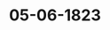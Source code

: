 ---  
schema: default  
title: 05-06-1823  
organization: Team Charlie  
notes: "<p>§.</p><p>   Description 05-06-1823

Funfzehnte Sitzung.

Geschehen, Frankfurt den 5. Juni 1823.

In Gegenwart

Von Seiten Oesterreichs: des Kaiserlich=Königlichen wirklichen Geheimen Raths, Herrn

Freiherrn von Münch=Bellinghausen;

Von Seiten Preussens: des Königlichen wirklichen geheimen Staats= und Cabinetömi=

nisters, Herrn Grafen von der Goltz;

Von Seiten Baierns: des Königlichen wirklichen Staatsraths, Herrn von Pfeffel;

Von Seiten Sachsens: des Königlichen Geheimen Raths, Herrn von Carlowiz;

Von Seiten Hannovers: des Königlichen Geheimen Raths, Herrn von Hammerstein

Von Seiten Würtembergs: des Königlichen Herrn Staatsministers, Freiherrn von

Wangenheim;

Von Seiten Badens: des Großherzoglichen Herrn Gesandten und Kammerherrn, Frei=

herrn von Blittersdorff;

Von Seiten Kurhessens: des Kurfürstlichen Geheimen Raths und Kammerherrn, Herrn

von Lepel

Von Seiten des Großherzogthums Hessen: des Großherzoglichen Herrn Geheimen

Staatsraths und Kammerherrn, Freiherrn von Gruben;

Von Seiten Dänemarks, wegen Holstein und Lauenburg: des Königlich=Dänischen

geheimen Conferenzraths, Herrn Grafen von Eyben;

Von Seiten der Niederlande, wegen des Großherzogthums Luxemburg: des

Königlich=Niederländischen Generallieutenants, Herrn Grafen von Grünne;

Von Seiten der Großherzoglich= und Herzoglich=Sächsischen Häuser: des

Großherzoglich= und

Herzoglich=Sächsischen wirklichen Geheimen Raths, Herrn

Grafen von Beust;

Von Seiten Braunschweigs und Nassau's: des Königlich=Hannöverischen Geheimen

Raths, Herrn von Hammerstein;

Von Seiten von Mecklenburg=Schwerin und Mecklenburg=Strelitz: des Groß=

herzoglich=Mecklenburg=Strelitzischen Staatsministers, Herrn von Pentz;

Von Seiten Holstein=Oldenburgs, Anhalts und Schwarzburgs: des Herzoglich

Holstein=Oldenburgischen Kammerherrn, Herrn von Both;

Von Seiten von Hohenzollern, Liechtenstein, Reuß, Schaumburg=Lippe,

Lippe und Waldeck: des Großherzoglich=Hessischen Herrn Geheimen Raths,

Freiherrn von Leonhardi;

Von Seiten der freien Städte, Lübeck, Frankfurt, Bremen und Hamburg,

des Herrn Syndicus Dr. Gries;

und meiner, des Kaiserlich=Oesterreichischen wirklichen Hofraths und Canzlei=Directors,

Freiherrn von Handel.</p><p>§.95</p><p>Vollziehung des 14. Artikels der Deutschen Bundesatte.

(4. Sitz. §. 38. 24. Sitz. §. 190 v. J. 1822.)

Präsidium: macht, aus Veranlassung neuerer Reclamationen einiger subjicirten vor=

maligen Reichsstände, den Vorschlag, die Commission wegen Vollziehung des 14. Artikels der

Bundesacte, bei welcher der K. K. Staatsminister, Herr Graf von Buol=Schauenstein,

Mitglied gewesen sey, zu ergänzen.

Sämmtliche Gesandtschaften waren damit einverstanden, und bei der alsbald

auf herkömmliche Art vorgenommenen Wahl wurde der K. K. Herr präsidirende Bundes=

tagsgesandte

Freiherr von Münch=Bellinghausen,

zum Mitgliede dieser Commission ernannt.</p><p>§.96</p><p>Pensionsangelegenheit der Mitglieder und Diener des Deutschen Ordens,

ingleichen der Mitglieder des Deutschen Großpriorats des Johan

niterordens.

(25. Sitz. §. 200, dann 6. Sitz. §. 55 u. 56 v. J. 1822.)

Der Königlich=Preussische Herr Bundestagsgesandte, Graf von der

Goltz, erstattet folgenden Commissionsvortrag, die Pensionsangelegenheit der Mitgliederund Diener des Teutschen Ordens, ingleichen der Mitglieder des Deutschen Großpriorats

des Johanniterorbens betreffend:

Die, vermöge Beschlusses vom 14. Juli 1817, angeordnete Commission für die Pen-

sionsangelegenheit der Deutschordend- und Johanniterordend-Ritter, ist, nach dem im Jahre

1821 erfolgten Ausscheiden der Herren Bundtstagsgesandten von Martens und von

Berg, in der 6. vorjährigen Sitzung durch die Wahl zweier neuen Mitglieder ergänzt

späterhin aber, durch das Ableben des Herrn Freiherrn von Aretin, wiederum eines Mit-

gliedes beraubt worden, und daher bis jetzt nicht vollständig besetzt.

Was ihre Wirksamkeit betrifft, so hat sie das Hauptresultat derselben in den beiden,

vom 10. und 11. October 1820 batirten Vorträgen:

die Pensionsangelegenheit der Mitglieder und Diener des Deutschen Ordend, deß-

gleichen

die Reclamationen der Mitglieder des Deutschen Großpriorats des Johanniterorbens

betreffend,

dieser hohen Versammlung in der 32. Sitzung vom 17. October 1820 vorgelegt.

Als vollständig dadurch gelöst, kann sie ihre Aufgabe gleichwohl nicht betrachten. Ed

bleibt ihr noch die fernere Vorbereitung der endlichen, so wünschenswerthen Erledigung des

Gegenstandes zu bewirken übrig. Warum sie sich hiermit seit Erstattung jener Vorträge

immer noch nicht beschäftigen konnte, glaubt sie jetzt, nach Verlauf eines Zeitraumb von

beinahe drei Jahren, ihrer eigenen Rechtfertigung wegen, mittelst neuer Berichtserstattung

vor dieser hohen Versammlung um so mehr zur Sprache bringen zu müssen, als sie sich

durch verschiebene besondere Veranlassungen dazu bestimmt findet.

Diese Veranlassungen bestehen

1) in den während des vorigen Jahres erfolgten und an die Commission gelangten

Eingaben,

) des Freiherrn von Wollwarth, Commenthur der Deutschordens-Pallei Nieder-

Sachsen, Gesuch um endliche Entscheidung seiner Pensionsangelegenheit 1Num. 71

des Einreichungs-Protokolls

der Mitglieder des vormaligen Johanniterordens, namentlich

) des von Hertenstein zu Luzern, des Fürsten von Hohenlohe-Waldenburg-

Schillingsfürst, des Freiherrn von Wigand und des Freiherrn von Strei-

cher, Pensions- und Entschädigungs-Ansprüche betreffend (Num. 8, 37, 28, 43,

80 des Einr. Prot.);2) in einer von der Königlich-Preussischen Bundestagsgesandtschaft, Namend ihres

allerhöchsten Hofes, in der 25. vorjährigen Sitzung zum öffentlichen Protokolle abgegebenen

und der Commission zugestellten Erklärung.

So wie die gebachten Privateingaben, hat auch diese, Königlich-Preussischer Seits ab-

gegebene Erklärung den Zweck, nach Möglichkeit dahin zu wirken, daß die Erledigung der

Pensionssache vormaliger Mitglieder und Diener des Deutschen Ordend, wodurch die definitive

Erledigung der Johanniterorbens-Pensionssache größtentheils bedingt ist, Fortgang gewinne.

Es wird in derselben aufmerksam darauf gemacht:

daß auf den, in der Sache erfolgten, letzten Commissionsvortrag am 17. October 1820,

binnen acht Wochen Instruction einzuholen, beschlossen worden;

daß diese Instruction, zufolge der abgelegten Erklärungen, noch von mehreren Seiten

rückständig geblieben sey;

daß die Erledigung der Sache, namentlich und ganz insbesondere aber die Erledigung

der von den Balleien Coblenz und Aitenbiefen, nachdem Preussen das zu Erwartende

langst geleistet und erklärt habe, von denjenigen Regierungen abhange, die sich über die

Verwendung der Entschädigungen im Sinne und Antrage des Commissionsberichts noch

nicht eröffnet haben;

daß, wenn jene Eröffnung und die davon abbangende fernere Einleitung erfolgt sey,

eine Verhandlung über die Principien und über sonstige specielle Pensionsverhältnisse kaum

noch erforderlich seyn werde, indem letztere in der Wirklichkeit sich meistens schon früher

geordnet haben, demnach überhaupt auf Principien kaum noch zurückgegangen werden dürfe.

Die Commission kann, nach Tage der Sache, die Richtigkeit dieser Bemerkungen nicht

in Abrede stellen.

Seitdem ihr mehrgedachter Vortrag vom 11. October 1820, zufolge des in der 32. Sitzung

desselben Jahres gefaßten Beschlusses, an die respectiven Regierungen zur Instructionserthei-

lung, welcher man innerhalb acht Wochen entgegensehen zu können glaubte, eingesendet wurde,

sind darüber bis jetzt nur von

Desterreich, in der 37. Sitzung von 1820.

Preussen, in der 1. Sitzung von 1221.

den Großherzöglich- und Herzoglich-Sächsischen Häusern, in der

23. Sitzung von 1821.

Großherzogthum Hessen, in der 6. Sitzung von 1822.

Königreich Sachsen, und den Höfen der 16. Curie, in der 13. Sitzung

von 1822.mithin nicht mehr als sechs Abstimmungen zum Protokolle gegeben. Hinsichtlich des Haupt

punctis, worüber Meinungsverschievenheit statt fand, der Frage nämlich:

von wem die Ordensglieder und Beamten der jenseits des Rheins belegen gewesenen

Balleien- Pensionen zu fordern haben?

reteinigen sich vier von senen Abstimmungen dahin, daß die Verpflichtung zur Zahlung

solcher Vensionen auf den, diesen Valleien durch den Capitelsschluß vom Jahre 1505 zu-

getheilten, Entschädigungssummen und auf den ihnen damals übrig gebliebenen diesseits-rhei

nischen Besitzungen hafte.

Die Großherzoglich- und Herzöglich-Sächsischen Häuser erklären mit Bezugnahme auf

ihre frühere Abstimmung, die Höfe der jechzehnten Curie ohne weitere Bemerkung, der

Majorität beitreten zu wollen.

Es fehlen demnach gegenwärtig noch eilf Abstimmungen, durch deren Rückstand der

Fortgang der Sache und mithin der Eintritt des Momentes, wo die Wirksamkeit der Com-

mission wieder beginnen könnte, zum Nachtheile der Interessenten aufgehalten wird.

Unter den angeführten Umständen, hält die Commission sich für verpflichtet, darauf

anzutragen

1) daß die, durch Abgang des Freiherrn von Aretin, unvollständig gewordene Zahl

ihrer Mitglieder mittelst Wahl eines neuen Mitgliedes ergänzt;

2) Taß von Seiten dieser hohen Versammlung an die Gefandtschaften verjenigen Re-

gierungen, deren Abstimmungen noch rückständig sind, das Ersuchen gerichtet werde,

sich wegen baldiger Ertheilung von Instructionen über den vorliegenden Gegenstand

bei ihren respectiven Committenten zu verwenden, damit bis zu einem anzusetzenden

Termine, so weit es noch nicht geschehen ist, definitiv abgestimmt werden und die Be-

schlußziehung erfolgen könne.

Hierauf wurde, nach dem Commissionsantrage, vordersamst zur Ergänzung der Com-

mission durch Wahl eines neuen Mitgliedes geschritten, und der Herzoglich-Olvenburgi-

sche, Anhalt- und Schwarzburgische Gesandte

Herr von Both,

an die Stelle des Freiherrn von Aretin gewählt, sodann aber einhellig

besalofsen:

über diesen Gegenstand am 27. November dieses Jahres abzustimmen.

Die Königlich-Baierische, Würtembergische und Großherzöglich

Badische Gejandtschaften äusserten, daß sie längst bereit gewesen wären, die Ab-stimmungen ihrer allerhöchsten Hofe aber diesen Gegenstand zu Protokoll zu geben, wenn sie

nicht die Weisung gehabt hätten, mit den Gefandtschaften der übrigen, an dem Mergent-

heimer Vertrag Theil nehmenden, höchsten Bundesregierungen vorher Rücksprache zu nehmen

und, wo möglich, eine gemeinschaftliche Abstimmung zu bewirken. — Ungeachtet sie dermalen

nicht bestimmen könnten, in wie fern es ihnen möglich seyn wird, diesem Theil ihrer Wei-

sung zu genügen, so werden sie für ihren Theil auf seden Fall im Stande seyn, die Er-

klärungen ihrer allerhöchsten Höfe noch vor Eintritt der dießjährigen Sommerferien abzugeben,

und sie glauben, daß hierdurch die fernere Bearbeitung des Gegenstandes durch den Bun-

destags-Ausschuß wesentlich werde erleichtert werden.</p><p>§.97</p><p>Entschädigungsgesuch der ehemaligen Kurpfalzischen Erbpächter der Gra

fenauer- und Hemöhöfe, wegen erlittener Kriegsschaden.

(10. Siz. §. 74 d. 3.)

Baden. Die Gesandtschaft hat nicht ermangelt, über das in der 10. bießjährigen

Sitzung vom 24. April erneuerte Ersuchen, die Vorschläge zu einer compromissarischen oder

austrägalgerichtlichen Entscheidung des Entschädigungsgesuchs der ehemaligen Kurpfalzischen

Erbpächter der Gräfenauer und Hemshöfe, wegen erlittener Kriegsschäden, betreffend, als-

bald Beticht an ihren höchsten Hof zu erstatten, und sie sieht sich nunmehr zu nachstehender

Erklärung ermächtigt:

In der 2t. Sitzung vom 22. Juli 1819, hat die Großherzogliche Regierung die Gründe

dargelegt, durch welche sie sich bewogen fand, die Ansprüche der Reclamanten, in so fern

diese gegen sie gerichtet waren, von der Hand zu weisen. Seitoem ist in der 16. Sitzung

vom Jahre 18-2 ein fernerer Vortrag an die hohe Bundesversammlung erstaltet, und hierauf

ein mit dem Antrage des Herrn Referenten übereinstimmender Beschluß gefaßt worden.

Hierdurch wurde die Lage der Sache zwar in so fern verändert, als nunmehr auch die

Beizichung des Königlich-Baierischen Hofes zur Erledigung dieses Streues für gut be

funden wurde, dennoch aber wird auch hierin noch darauf bestanden, daß bei dem Beschlusse

vom 29. April 1819 der Zweck der Bundesversammlung einzig und allein gewesen sey, den

Reclamanten eine Gerichtsstelle zu verschaffen, vor welcher der im Jahre 1806 bei dem

vormaligen Reichskammergericht begonnene Rechtsstreit fortgesetzt werden könnt.

Ausserdem bemerkte der Herr Referent in seinem hierüber erstatteten Vortrage, daß vor

der Hand in keine Erdrierung der Frage einzugehen sey: in wie fern die vorliegende Be-

schwerdt sich unter den Artikel 30 der Wiener Schlußacte subsumiren lasse? obwohl er dafürhalte, daß dieses allerdings der Fall, und die hohe Bundesversammlung dazu verpflichtet sey,

nach fruchtlosem Versuche einer gütlichen Ausgleichung, eine richterliche Entscheidung der strei

tigen Vorfrage zu bewirken.

Diesen verschiedenen Ansichten vermag der Großherzoglich-Badische Hof nicht beizutreten,

vielmehr glaubt er sich zu der Behauptung berechtigt, daß nur der Art. 30 der Wiener Schluß-

acte dahier seine Anwendung finden könne, wenn überhaupt eine Entscheidung dieser Sache

herbeigeführt werden soll; ja er muß sogar hinzufügen, daß, wenn dieser Artikel nicht an-

wendbar wäre, die Wirksamkeit des Bundes, zu Gunsten der Reclamanten einzuschreiten

auf keinerlei Weise begründet seyn könnte.

Es würde überflüssig seyn, wenn dahier wiederholt werden wollte, daß den Bestim-

mungen des erwähnten Artikels der Schlußatte die wohlmeinende Absicht zum Grunde liege

zu verhüten, daß die endliche Entscheidung über Forderungen von Privaten (ihre Natur

und ihr Grund seyen übrigens von welcher Art sie wollen) bloß beßhalb nicht zu Stande

komme, weil die Regierung oder die Regierungen, gegen welche die Ansprüche erhoben

werden, ohne in die Beurtheilung ihres materiellen Gehalts einzugehen, sich mit der Ein-

wendung von ihnen lossagen, daß sie die Forderung entweder gar nicht, oder nur zum

Theil zu vertreten hätten, daß sie folglich nicht die rechten, oder nicht die alleinigen

Beklagten seyen.

Wenn es nun das Geschäft der im Artikel 30 der Wiener Schlußacte bezeichneten

Compromiß - oder Austrägel-Gerichte ist, einen solchen Streit zwischen zweien oder mehreren

Staaten zu entscheiden, und zu bestimmen, an wen überhaupt sich die Reclamanten zu

wenden haben, um über den materiellen Gehalt ihrer Ansprüche eine Entscheidung zu er-

halten, so scheint es sowohl hiernach, als nach dem eigenen Zugeständniß des Herrn Refe-

renten, keiner weitern Ausführung zu bedürfen, daß der vorliegende Fall, wo die obigen

Bedingungen eintreten, unter die Bestimmungen des Artikels 30 der Wiener Schlußacte

subsumirt werden könne. Daß er es aber auch werden müsse, und daß die Großher-

sögliche Regierung von Bundeswegen nicht angehalten werden könne, sich mit den übrigen

betheiligten Regierungen darüber zu vereinigen, vor welcher Gerichtsstelle der bei dem

Reichskammergericht begonnene Rechtsstreit fortzusetzen sey, dieß geht aus Folgendem hervor

1) Wäre dahier von privatrechtlichen Ansprüchen die Rede, so würde der am

Reichskammergericht darüber begonnene Streit zwischen einer Regierung und Privatper-

sonen nur allein vor den Landesgerichten, und zwar in lezter Instanz vor den höchsten

Landesgerichten fortgesetzt werden können, welche in dieser privatrechtlichen Hinsicht ganz

und allein an die Stelle der themaligen Reichsgerichte getreten sind. Es giebt aber keinerleibundtsgesetzliche Bestimmungen, wodurch es in die Competenz der hohen Bundssversamm-

lung gelegt wäre, für die Bildung eines Austrägalgerichts einzuschreiten, vor welchem

Forderungen von Privaten gegen Regierungen verhandelt und entschieben werden könnten.

Die Austrägalgerichte dienen nur dazu, Streitigkeiten zwischen Deutschen Regierungen

zu schlichten, und auch der Artikel 30 der Wiener Schlußacte hat nicht die Entscheidung

über Privatforderungen selbst, sondern nur die Möglichkeit der Entscheidung zum Zwecke,

indem er die Behauptung einer oder mehrerer Regierungen, daß der Gegenstand der For-

derung nicht sie, sondern eine oder mehrere andere Regierungen berühre, zu einem durch

Austräge zu entscheidenden Streit zwischen diesen Regierungen erhebt.

2) Die Großherzogliche Regierung muß aber in Bezug auf den vorliegenden Fall

noch die weitere Bemerkung hinzufügen, daß die Frage: 2ob die Reclamanten und in

wie weit sie eine Entschädigung anzusprechen haben, gar nicht einmal privatrechtlicher,

sondern rein -staatsrechtlicher Natur ist, indem sich ihre Ansprüche auf eine Verfügung der

Staatsgewalt fundiren, welche sie nur als solche treffen konnte, und durch welche

sie daher in kein privatrechtliches Verhältniß zu den Beschädigten getreten ist. Wenn dessen

ungeachtet die Reclamanten bei dem ehemaligen Reichskammergerichte klagend aufgetreten

sind, und dieses hierauf Citation erkannt hat, so konnte es nicht als privatrechtliches Ap-

pellationsgericht, sondern nur vermöge seiner höheren staatsrechtlichen Gerichtsbarkeit, so

handeln, da bekanntlich nach der Deutschen Reichsverfassung auch Beschwerden der Unter-

thanen über Verfügungen der Staats- oder Regierungsgewalt bei den Reichsgerichten zu

gelassen waren, in welcher Beziehung aber jetzt die höchsten Regierungsbehörden eines jeden

einzelnen Staates an ihre Stelle getreten sind. Hieraus würde sich die Folgerung ergeben,

daß, selbst wenn der Artikel 20 der Wiener Schlußacte dem Verfahren der hohen Bundes

versammlung zum Grunde gelegt, und dem gemäß durch ein Austrägalgericht, ausgemittelt

seyn wird, bei welcher oder bei welchen Regierungen die Reclamanten ihre Ansprüche ge-tend

zu machen haben (wodurch noch nichts über die rechtliche Natur, den Grund und

den Umfang derselben entschieden ist), dadurch noch nicht die Entscheidung gegeben sey, daß

der Streit nun vor den ordentlichen Gerichten dieses Staates oder dieser Staaten verhandelt

und zu Ende gebracht werden müsse. Vielmehr dürften sich die Reilamanten alsdann,

wie alle Unterthanen des Staates, es sich gefallen lassen müssen, nach den Gesetzen des

Landes behandelt zu werden, und ihre Ansprüche bei denjenigen Behörden auszuführen

und eine Entscheidung zu erwirken, die nach der Landesverfassung und den Gejetzen für die

Erledigung solcher Reclamationen, wie die vorliegende ist, bezeichnet sind.

Was nun aber die Frage betrifft, welches die Regierungen seyen, zwischen denen der

vorliegende Fall nach Anleitung des Artikels 30 der Wiener Schlußacte zur Entscheidungzu bringen sey? so muß die Großherzogliche Regierung, der hiergegen von dem Herrn Re-

ferenten vorgebrachten Gründe ungeachtet, auf der Ansicht beharren, daß die Reclamanten

ihre Entschädigungsansprüche gegen, das ganze ehemalige Deutsche Reich hätten zu richten

gehabt, folglich jetzt gegen die sämmtlichen höchsten und hohen Regierungen des Bundes.

Die hiegegen von dem Herrn Referenten angeführten Gründe, konnten diesseits nicht für

überzeugend erachtet werden. Das Besitzthum der Reclamanten ist offenbar nur in Folge

des Deutschen Reichskrieges und demnach zum Besten des ganzen Deutschen Reichs zer-

stört worden; hierbei kann es mithin gar nicht darauf ankommen, daß die Festung Mannheim

eine Pfälzische Festung, daß der Commandant, ver den Befehl zu Abbrennung der Gebäude

gab, ein Pfülzischer Commandant war; denn alle Kriegsoperationen geschahen nur im Namen

und für das Deutsche Reich; die Pfälzischen Truppen handelten als Reichstruppen, und

die Stadt Mannheim war nicht als Festung des Kurfürsten von der Pfalz, sondern als

Territorium des Deutschen kriegführenden Reichs bedroht.

Die Großherzogliche Regierung führt dieß übrigens nicht deßhalb an, um eine Erledi-

gung dieses Punctes durch die Bundesversammlung zu veranlassen, vielmehr tritt sie der

Bemerkung des Herrn Referenten bei, daß über diese Frage das Austrägelgericht zu ent-

scheiden haben werde.

Gerade aber, weil dieß der Fall ist, so kann auch nur hierin die zunächst zu entschei-

vende Vorfrage bestehen, und dephalb dürften sich die sämmtlichen Bundesglieder über ein

Austrägalgericht zu vereinigen haben, welchem die Entscheidung dieser Präjudicial-Frage

aufzugeben wäre.

Bei der Ernennung dieses Gerichtes würden sodann als Betheiligte die ehemaligen und

jetzigen Besitzer der Rheinpfalz auf der einen, und die übrigen an der Rheinpfalz nicht

Theil habenden Bundesglieder auf der andern Seite concurriren. Erst wenn über diese

Präjudicial-Frage entschieden ist, und im Falle zu Gunsten der Reichsoperationscasse, die

Vertretungspflicht bloß auf das Territorium der Rheinpfalz gewälzt wurde, käme dann die

weitere, gleichfalls durch ein Austrägalgericht zu entscheidende, Vorfrage zur Sprache: ob die

Vertretungspflicht auf der jenseits- oder diesseits- rheinischen Pfalz, oder auf beiden zugleich,

und etwa in welchem Verhältniß, hafte 8

Hierbei müßten dann, die Königlich- Baierische Regierung nothwendig auf der einen Seite,

die Gropherzöglich-Badische, Hessische, und Herzoglich-Rassauische Regierungen auf der

andern Seite, zur Wahl der Austräjalgerichtes und bei den Verhandlungen concurriren, wo

bei um so weniger ein Anstand obwalten dürfte, als die Königlich-Baierische Regierung ihre

Bereitwilligkeit, hierzu mitzuwirken, bereits erklärt hat.

Die Großherzogliche Regierung kann übrigens, im Fall ein Austrägalgericht über die

Präjudicial-Frage aufgestellt werden sollte, ob das Deutsche Reich, jetzt sämmtliche Bun-

desglieder, oder die ehemalige Rheinpfalz, als Schuldner zu betrachten seyen? nichts dagegen

einzuwenden haben, wenn alsdann zugleich beliebt werden wollte, daß dasselte Austrägalge

richt, allein, wie es sich von selbst versteht, in gänzlich abgesonderter Verhandlung, beauftragt

werde, über die weitere Vorfrage zu entscheiden, ob die Vertretungspflicht auf der jenscits-

oder diesseits- theinischen Pfalz, oder auf beiden zugleich, und etwa in welchem Verhältniß,

hafte?

Hierzu wäre aber, wie nicht ausgeführt zu werden braucht, auch das Einverständniß

der übrigen an der ehemaligen Rheinpfalz theilhabenden Regierungen nothwendig.

Was endlich die von der Herzoglich-Rassauischen Regierung in der Sitzung vom 11. Juli

1822, 5. 192, abgegebene Erklärung über den mit Baden im Jahre 1316 abgeschlossenen Staats-

vertrag wegen der Rheinpfälzischen Arreragen betrifft, so eignet sich dieser Gegenstand bloß

zu einer privativen Ausgleichung und Erledigung zwischen der Großherzoglich-Badischen und

Herzoglich-Nassauischen Regierung.

Die Letztere dürfte indessen hierdurch um so weniger abgehalten werden, bei der Wahl

und den Verhandlungen des Austrägalgerichts über die zu entscheidenden Vorfragen mitzuwirken,

als die Großherzoglich-Badische Regierung niemals gesonnen seyn kann, aus einer solchen Mit-

wirkung irgend eine Consequenz gegen die etwa der Herzoglich-Nassauischen Regierung, nach

dem Staatsvertrage von 1816, in Bezug auf die vorliegende Entschädigungs-Reclamation

zustehenden Rechte zu ziehen.

Diese Erklärung wurde an die Reclamations-Commission abzugeben beschlossen.</p><p>§.97</p><p>Entschädigungsgesuch der ehemaligen Kurpfalzischen Erbpächter der Gra

fenauer- und Hemöhöfe, wegen erlittener Kriegsschaden.

(10. Siz. §. 74 d. 3.)

Baden. Die Gesandtschaft hat nicht ermangelt, über das in der 10. bießjährigen

Sitzung vom 24. April erneuerte Ersuchen, die Vorschläge zu einer compromissarischen oder

austrägalgerichtlichen Entscheidung des Entschädigungsgesuchs der ehemaligen Kurpfalzischen

Erbpächter der Gräfenauer und Hemshöfe, wegen erlittener Kriegsschäden, betreffend, als-

bald Beticht an ihren höchsten Hof zu erstatten, und sie sieht sich nunmehr zu nachstehender

Erklärung ermächtigt:

In der 2t. Sitzung vom 22. Juli 1819, hat die Großherzogliche Regierung die Gründe

dargelegt, durch welche sie sich bewogen fand, die Ansprüche der Reclamanten, in so fern

diese gegen sie gerichtet waren, von der Hand zu weisen. Seitoem ist in der 16. Sitzung

vom Jahre 18-2 ein fernerer Vortrag an die hohe Bundesversammlung erstaltet, und hierauf

ein mit dem Antrage des Herrn Referenten übereinstimmender Beschluß gefaßt worden.

Hierdurch wurde die Lage der Sache zwar in so fern verändert, als nunmehr auch die

Beizichung des Königlich-Baierischen Hofes zur Erledigung dieses Streues für gut be

funden wurde, dennoch aber wird auch hierin noch darauf bestanden, daß bei dem Beschlusse

vom 29. April 1819 der Zweck der Bundesversammlung einzig und allein gewesen sey, den

Reclamanten eine Gerichtsstelle zu verschaffen, vor welcher der im Jahre 1806 bei dem

vormaligen Reichskammergericht begonnene Rechtsstreit fortgesetzt werden könnt.

Ausserdem bemerkte der Herr Referent in seinem hierüber erstatteten Vortrage, daß vor

der Hand in keine Erdrierung der Frage einzugehen sey: in wie fern die vorliegende Be-

schwerdt sich unter den Artikel 30 der Wiener Schlußacte subsumiren lasse? obwohl er dafürhalte, daß dieses allerdings der Fall, und die hohe Bundesversammlung dazu verpflichtet sey,

nach fruchtlosem Versuche einer gütlichen Ausgleichung, eine richterliche Entscheidung der strei

tigen Vorfrage zu bewirken.

Diesen verschiedenen Ansichten vermag der Großherzoglich-Badische Hof nicht beizutreten,

vielmehr glaubt er sich zu der Behauptung berechtigt, daß nur der Art. 30 der Wiener Schluß-

acte dahier seine Anwendung finden könne, wenn überhaupt eine Entscheidung dieser Sache

herbeigeführt werden soll; ja er muß sogar hinzufügen, daß, wenn dieser Artikel nicht an-

wendbar wäre, die Wirksamkeit des Bundes, zu Gunsten der Reclamanten einzuschreiten

auf keinerlei Weise begründet seyn könnte.

Es würde überflüssig seyn, wenn dahier wiederholt werden wollte, daß den Bestim-

mungen des erwähnten Artikels der Schlußatte die wohlmeinende Absicht zum Grunde liege

zu verhüten, daß die endliche Entscheidung über Forderungen von Privaten (ihre Natur

und ihr Grund seyen übrigens von welcher Art sie wollen) bloß beßhalb nicht zu Stande

komme, weil die Regierung oder die Regierungen, gegen welche die Ansprüche erhoben

werden, ohne in die Beurtheilung ihres materiellen Gehalts einzugehen, sich mit der Ein-

wendung von ihnen lossagen, daß sie die Forderung entweder gar nicht, oder nur zum

Theil zu vertreten hätten, daß sie folglich nicht die rechten, oder nicht die alleinigen

Beklagten seyen.

Wenn es nun das Geschäft der im Artikel 30 der Wiener Schlußacte bezeichneten

Compromiß - oder Austrägel-Gerichte ist, einen solchen Streit zwischen zweien oder mehreren

Staaten zu entscheiden, und zu bestimmen, an wen überhaupt sich die Reclamanten zu

wenden haben, um über den materiellen Gehalt ihrer Ansprüche eine Entscheidung zu er-

halten, so scheint es sowohl hiernach, als nach dem eigenen Zugeständniß des Herrn Refe-

renten, keiner weitern Ausführung zu bedürfen, daß der vorliegende Fall, wo die obigen

Bedingungen eintreten, unter die Bestimmungen des Artikels 30 der Wiener Schlußacte

subsumirt werden könne. Daß er es aber auch werden müsse, und daß die Großher-

sögliche Regierung von Bundeswegen nicht angehalten werden könne, sich mit den übrigen

betheiligten Regierungen darüber zu vereinigen, vor welcher Gerichtsstelle der bei dem

Reichskammergericht begonnene Rechtsstreit fortzusetzen sey, dieß geht aus Folgendem hervor

1) Wäre dahier von privatrechtlichen Ansprüchen die Rede, so würde der am

Reichskammergericht darüber begonnene Streit zwischen einer Regierung und Privatper-

sonen nur allein vor den Landesgerichten, und zwar in lezter Instanz vor den höchsten

Landesgerichten fortgesetzt werden können, welche in dieser privatrechtlichen Hinsicht ganz

und allein an die Stelle der themaligen Reichsgerichte getreten sind. Es giebt aber keinerleibundtsgesetzliche Bestimmungen, wodurch es in die Competenz der hohen Bundssversamm-

lung gelegt wäre, für die Bildung eines Austrägalgerichts einzuschreiten, vor welchem

Forderungen von Privaten gegen Regierungen verhandelt und entschieben werden könnten.

Die Austrägalgerichte dienen nur dazu, Streitigkeiten zwischen Deutschen Regierungen

zu schlichten, und auch der Artikel 30 der Wiener Schlußacte hat nicht die Entscheidung

über Privatforderungen selbst, sondern nur die Möglichkeit der Entscheidung zum Zwecke,

indem er die Behauptung einer oder mehrerer Regierungen, daß der Gegenstand der For-

derung nicht sie, sondern eine oder mehrere andere Regierungen berühre, zu einem durch

Austräge zu entscheidenden Streit zwischen diesen Regierungen erhebt.

2) Die Großherzogliche Regierung muß aber in Bezug auf den vorliegenden Fall

noch die weitere Bemerkung hinzufügen, daß die Frage: 2ob die Reclamanten und in

wie weit sie eine Entschädigung anzusprechen haben, gar nicht einmal privatrechtlicher,

sondern rein -staatsrechtlicher Natur ist, indem sich ihre Ansprüche auf eine Verfügung der

Staatsgewalt fundiren, welche sie nur als solche treffen konnte, und durch welche

sie daher in kein privatrechtliches Verhältniß zu den Beschädigten getreten ist. Wenn dessen

ungeachtet die Reclamanten bei dem ehemaligen Reichskammergerichte klagend aufgetreten

sind, und dieses hierauf Citation erkannt hat, so konnte es nicht als privatrechtliches Ap-

pellationsgericht, sondern nur vermöge seiner höheren staatsrechtlichen Gerichtsbarkeit, so

handeln, da bekanntlich nach der Deutschen Reichsverfassung auch Beschwerden der Unter-

thanen über Verfügungen der Staats- oder Regierungsgewalt bei den Reichsgerichten zu

gelassen waren, in welcher Beziehung aber jetzt die höchsten Regierungsbehörden eines jeden

einzelnen Staates an ihre Stelle getreten sind. Hieraus würde sich die Folgerung ergeben,

daß, selbst wenn der Artikel 20 der Wiener Schlußacte dem Verfahren der hohen Bundes

versammlung zum Grunde gelegt, und dem gemäß durch ein Austrägalgericht, ausgemittelt

seyn wird, bei welcher oder bei welchen Regierungen die Reclamanten ihre Ansprüche ge-tend

zu machen haben (wodurch noch nichts über die rechtliche Natur, den Grund und

den Umfang derselben entschieden ist), dadurch noch nicht die Entscheidung gegeben sey, daß

der Streit nun vor den ordentlichen Gerichten dieses Staates oder dieser Staaten verhandelt

und zu Ende gebracht werden müsse. Vielmehr dürften sich die Reilamanten alsdann,

wie alle Unterthanen des Staates, es sich gefallen lassen müssen, nach den Gesetzen des

Landes behandelt zu werden, und ihre Ansprüche bei denjenigen Behörden auszuführen

und eine Entscheidung zu erwirken, die nach der Landesverfassung und den Gejetzen für die

Erledigung solcher Reclamationen, wie die vorliegende ist, bezeichnet sind.

Was nun aber die Frage betrifft, welches die Regierungen seyen, zwischen denen der

vorliegende Fall nach Anleitung des Artikels 30 der Wiener Schlußacte zur Entscheidungzu bringen sey? so muß die Großherzogliche Regierung, der hiergegen von dem Herrn Re-

ferenten vorgebrachten Gründe ungeachtet, auf der Ansicht beharren, daß die Reclamanten

ihre Entschädigungsansprüche gegen, das ganze ehemalige Deutsche Reich hätten zu richten

gehabt, folglich jetzt gegen die sämmtlichen höchsten und hohen Regierungen des Bundes.

Die hiegegen von dem Herrn Referenten angeführten Gründe, konnten diesseits nicht für

überzeugend erachtet werden. Das Besitzthum der Reclamanten ist offenbar nur in Folge

des Deutschen Reichskrieges und demnach zum Besten des ganzen Deutschen Reichs zer-

stört worden; hierbei kann es mithin gar nicht darauf ankommen, daß die Festung Mannheim

eine Pfälzische Festung, daß der Commandant, ver den Befehl zu Abbrennung der Gebäude

gab, ein Pfülzischer Commandant war; denn alle Kriegsoperationen geschahen nur im Namen

und für das Deutsche Reich; die Pfälzischen Truppen handelten als Reichstruppen, und

die Stadt Mannheim war nicht als Festung des Kurfürsten von der Pfalz, sondern als

Territorium des Deutschen kriegführenden Reichs bedroht.

Die Großherzogliche Regierung führt dieß übrigens nicht deßhalb an, um eine Erledi-

gung dieses Punctes durch die Bundesversammlung zu veranlassen, vielmehr tritt sie der

Bemerkung des Herrn Referenten bei, daß über diese Frage das Austrägelgericht zu ent-

scheiden haben werde.

Gerade aber, weil dieß der Fall ist, so kann auch nur hierin die zunächst zu entschei-

vende Vorfrage bestehen, und dephalb dürften sich die sämmtlichen Bundesglieder über ein

Austrägalgericht zu vereinigen haben, welchem die Entscheidung dieser Präjudicial-Frage

aufzugeben wäre.

Bei der Ernennung dieses Gerichtes würden sodann als Betheiligte die ehemaligen und

jetzigen Besitzer der Rheinpfalz auf der einen, und die übrigen an der Rheinpfalz nicht

Theil habenden Bundesglieder auf der andern Seite concurriren. Erst wenn über diese

Präjudicial-Frage entschieden ist, und im Falle zu Gunsten der Reichsoperationscasse, die

Vertretungspflicht bloß auf das Territorium der Rheinpfalz gewälzt wurde, käme dann die

weitere, gleichfalls durch ein Austrägalgericht zu entscheidende, Vorfrage zur Sprache: ob die

Vertretungspflicht auf der jenseits- oder diesseits- rheinischen Pfalz, oder auf beiden zugleich,

und etwa in welchem Verhältniß, hafte 8

Hierbei müßten dann, die Königlich- Baierische Regierung nothwendig auf der einen Seite,

die Gropherzöglich-Badische, Hessische, und Herzoglich-Rassauische Regierungen auf der

andern Seite, zur Wahl der Austräjalgerichtes und bei den Verhandlungen concurriren, wo

bei um so weniger ein Anstand obwalten dürfte, als die Königlich-Baierische Regierung ihre

Bereitwilligkeit, hierzu mitzuwirken, bereits erklärt hat.

Die Großherzogliche Regierung kann übrigens, im Fall ein Austrägalgericht über die

Präjudicial-Frage aufgestellt werden sollte, ob das Deutsche Reich, jetzt sämmtliche Bun-

desglieder, oder die ehemalige Rheinpfalz, als Schuldner zu betrachten seyen? nichts dagegen

einzuwenden haben, wenn alsdann zugleich beliebt werden wollte, daß dasselte Austrägalge

richt, allein, wie es sich von selbst versteht, in gänzlich abgesonderter Verhandlung, beauftragt

werde, über die weitere Vorfrage zu entscheiden, ob die Vertretungspflicht auf der jenscits-

oder diesseits- theinischen Pfalz, oder auf beiden zugleich, und etwa in welchem Verhältniß,

hafte?

Hierzu wäre aber, wie nicht ausgeführt zu werden braucht, auch das Einverständniß

der übrigen an der ehemaligen Rheinpfalz theilhabenden Regierungen nothwendig.

Was endlich die von der Herzoglich-Rassauischen Regierung in der Sitzung vom 11. Juli

1822, 5. 192, abgegebene Erklärung über den mit Baden im Jahre 1316 abgeschlossenen Staats-

vertrag wegen der Rheinpfälzischen Arreragen betrifft, so eignet sich dieser Gegenstand bloß

zu einer privativen Ausgleichung und Erledigung zwischen der Großherzoglich-Badischen und

Herzoglich-Nassauischen Regierung.

Die Letztere dürfte indessen hierdurch um so weniger abgehalten werden, bei der Wahl

und den Verhandlungen des Austrägalgerichts über die zu entscheidenden Vorfragen mitzuwirken,

als die Großherzoglich-Badische Regierung niemals gesonnen seyn kann, aus einer solchen Mit-

wirkung irgend eine Consequenz gegen die etwa der Herzoglich-Nassauischen Regierung, nach

dem Staatsvertrage von 1816, in Bezug auf die vorliegende Entschädigungs-Reclamation

zustehenden Rechte zu ziehen.

Diese Erklärung wurde an die Reclamations-Commission abzugeben beschlossen.</p>"  
resources:  
- format: png  
  name: Page205[0].png  
  url: ../../data_img/Protokolle_BV_15_1823/05-06-1823/Page205[0].png  
- format: png  
  name: Page206[95-96].png  
  url: ../../data_img/Protokolle_BV_15_1823/05-06-1823/Page206[95-96].png  
- format: png  
  name: Page207[96].png  
  url: ../../data_img/Protokolle_BV_15_1823/05-06-1823/Page207[96].png  
- format: png  
  name: Page208[96].png  
  url: ../../data_img/Protokolle_BV_15_1823/05-06-1823/Page208[96].png  
- format: png  
  name: Page209[96].png  
  url: ../../data_img/Protokolle_BV_15_1823/05-06-1823/Page209[96].png  
- format: png  
  name: Page210[96-97].png  
  url: ../../data_img/Protokolle_BV_15_1823/05-06-1823/Page210[96-97].png  
- format: png  
  name: Page211[97].png  
  url: ../../data_img/Protokolle_BV_15_1823/05-06-1823/Page211[97].png  
- format: png  
  name: Page212[97].png  
  url: ../../data_img/Protokolle_BV_15_1823/05-06-1823/Page212[97].png  
- format: png  
  name: Page213[97].png  
  url: ../../data_img/Protokolle_BV_15_1823/05-06-1823/Page213[97].png  
- format: png  
  name: Page214[97-98].png  
  url: ../../data_img/Protokolle_BV_15_1823/05-06-1823/Page214[97-98].png  
- format: png  
  name: Page215[98].png  
  url: ../../data_img/Protokolle_BV_15_1823/05-06-1823/Page215[98].png  
- format: png  
  name: Page216[98].png  
  url: ../../data_img/Protokolle_BV_15_1823/05-06-1823/Page216[98].png  
- format: png  
  name: Page217[98].png  
  url: ../../data_img/Protokolle_BV_15_1823/05-06-1823/Page217[98].png  
- format: png  
  name: Page218[98].png  
  url: ../../data_img/Protokolle_BV_15_1823/05-06-1823/Page218[98].png  
- format: png  
  name: Page219[98].png  
  url: ../../data_img/Protokolle_BV_15_1823/05-06-1823/Page219[98].png  
- format: png  
  name: Page220[98].png  
  url: ../../data_img/Protokolle_BV_15_1823/05-06-1823/Page220[98].png  
- format: png  
  name: Page221[98].png  
  url: ../../data_img/Protokolle_BV_15_1823/05-06-1823/Page221[98].png  
- format: png  
  name: Page222[98].png  
  url: ../../data_img/Protokolle_BV_15_1823/05-06-1823/Page222[98].png  
- format: png  
  name: Page223[98-99].png  
  url: ../../data_img/Protokolle_BV_15_1823/05-06-1823/Page223[98-99].png  
category:   
  - Protokolle_BV_15_1823  
maintainer: Gulnoza Khamidova  
maintainer_email: g.khamidova.21@abdn.ac.uk  
---